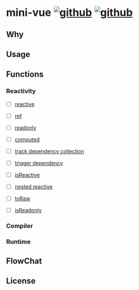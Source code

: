 # mini-vue [![github](https://img.shields.io/badge/-English-gray)](./README.md)&nbsp;[![github](https://img.shields.io/badge/-Chinese-gray)](./README.zh-CN.md)

## Why

## Usage

## Functions

### Reactivity

- [ ] [reactive]()
- [ ] [ref]()
- [ ] [readonly]()
- [ ] [computed]()
- [ ] [track dependency collection]()
- [ ] [trigger dependency]()
- [ ] [isReactive]()
- [ ] [nested reactive]()
- [ ] [toRaw]()
- [ ] [isReadonly]()


### Compiler


### Runtime



## FlowChat

## License
